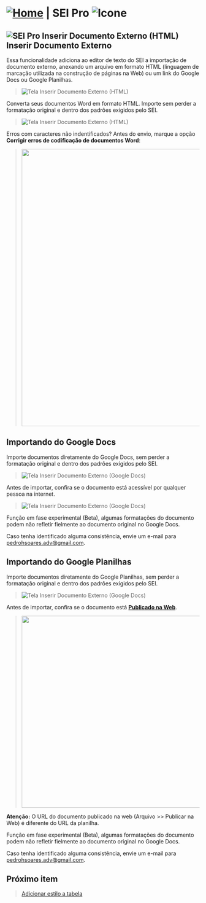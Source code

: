 # [![Home](../img/home.png)](../) |  SEI Pro ![Icone](../img/icon-32.png)

## ![SEI Pro Inserir Documento Externo (HTML)](../img/icon-inserirhtml.png) Inserir Documento Externo

Essa funcionalidade adiciona ao editor de texto do SEI a importação de documento externo, anexando um arquivo em formato HTML (linguagem de marcação utilizada na construção de páginas na Web) ou um link do Google Docs ou Google Planilhas.

> ![Tela Inserir Documento Externo (HTML)](../img/tela-inserirhtml_.gif) 

Converta seus documentos Word em formato HTML. Importe sem perder a formatação original e dentro dos padrões exigidos pelo SEI.

> ![Tela Inserir Documento Externo (HTML)](../img/tela-inserirhtml2_.gif) 

Erros com caracteres não indentificados? Antes do envio, marque a opção **Corrigir erros de codificação de documentos Word**:

>  <img src="https://github.com/pedrohsoaresadv/sei-pro/raw/master/img/tela-inserirhtml5-1.png" data-canonical-src="https://github.com/pedrohsoaresadv/sei-pro/raw/master/img/tela-inserirhtml5-1.png" width="722"/>


## Importando do Google Docs

Importe documentos diretamente do Google Docs, sem perder a formatação original e dentro dos padrões exigidos pelo SEI.

> ![Tela Inserir Documento Externo (Google Docs)](../img/tela-inserirhtml3-1_.gif)

Antes de importar, confira se o documento está acessível por qualquer pessoa na internet.

> ![Tela Inserir Documento Externo (Google Docs)](../img/tela-inserirhtml4.png)

Função em fase experimental (Beta), algumas formatações do documento podem não refletir fielmente ao documento original no Google Docs.

Caso tenha identificado alguma consistência, envie um e-mail para [pedrohsoares.adv@gmail.com](mailto:seipro.app@gmail.com).

## Importando do Google Planilhas

Importe documentos diretamente do Google Planilhas, sem perder a formatação original e dentro dos padrões exigidos pelo SEI.

> ![Tela Inserir Documento Externo (Google Docs)](../img/tela-inserirhtml5_.gif)

Antes de importar, confira se o documento está **[Publicado na Web](https://support.google.com/docs/answer/183965?hl=pt-BR)**.

> <img src="https://github.com/pedrohsoaresadv/sei-pro/raw/master/img/tela-inserirhtml6.png" data-canonical-src="https://github.com/pedrohsoaresadv/sei-pro/raw/master/img/tela-inserirhtml6.png" width="500"/>

**Atenção:** O URL do documento publicado na web (Arquivo >> Publicar na Web) é diferente do URL da planilha.

Função em fase experimental (Beta), algumas formatações do documento podem não refletir fielmente ao documento original no Google Docs.

Caso tenha identificado alguma consistência, envie um e-mail para [pedrohsoares.adv@gmail.com](mailto:seipro.app@gmail.com).

## Próximo item

> [Adicionar estilo a tabela](./ESTILOTABELA.md)
